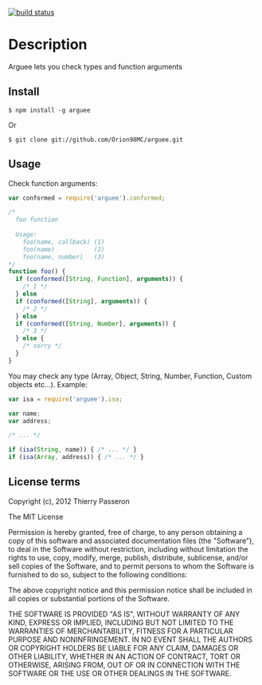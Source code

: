 [![build status](https://secure.travis-ci.org/Orion98MC/arguee.png)](http://travis-ci.org/Orion98MC/arguee)
# Description

Arguee lets you check types and function arguments

## Install

```
$ npm install -g arguee
```

Or

```
$ git clone git://github.com/Orion98MC/arguee.git
```

## Usage

Check function arguments:

```js
var conformed = require('arguee').conformed;

/* 
  foo function
  
  Usage:
    foo(name, callback) (1)
    foo(name)           (2)
    foo(name, number)   (3)
*/
function foo() {
  if (conformed([String, Function], arguments)) {
    /* 1 */
  } else 
  if (conformed([String], arguments)) {
    /* 2 */
  } else 
  if (conformed([String, Number], arguments)) {
    /* 3 */
  } else {
    /* sorry */
  }
}
```

You may check any type (Array, Object, String, Number, Function, Custom objects etc...). 
Example:

```js
var isa = require('arguee').isa;

var name;
var address;

/* ... */

if (isa(String, name)) { /* ... */ }
if (isa(Array, address)) { /* ... */ }

```

## License terms

Copyright (c), 2012 Thierry Passeron

The MIT License

Permission is hereby granted, free of charge, to any person obtaining a copy of this software and associated documentation files (the "Software"), to deal in the Software without restriction, including without limitation the rights to use, copy, modify, merge, publish, distribute, sublicense, and/or sell copies of the Software, and to permit persons to whom the Software is furnished to do so, subject to the following conditions:

The above copyright notice and this permission notice shall be included in all copies or substantial portions of the Software.

THE SOFTWARE IS PROVIDED "AS IS", WITHOUT WARRANTY OF ANY KIND, EXPRESS OR IMPLIED, INCLUDING BUT NOT LIMITED TO THE WARRANTIES OF MERCHANTABILITY, FITNESS FOR A PARTICULAR PURPOSE AND NONINFRINGEMENT. IN NO EVENT SHALL THE AUTHORS OR COPYRIGHT HOLDERS BE LIABLE FOR ANY CLAIM, DAMAGES OR OTHER LIABILITY, WHETHER IN AN ACTION OF CONTRACT, TORT OR OTHERWISE, ARISING FROM, OUT OF OR IN CONNECTION WITH THE SOFTWARE OR THE USE OR OTHER DEALINGS IN THE SOFTWARE.